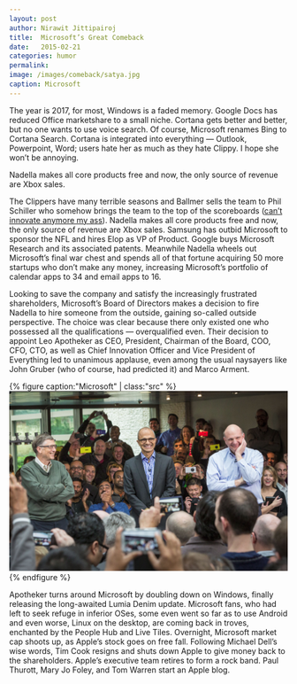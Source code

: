 ```yaml
---
layout: post
author: Nirawit Jittipairoj
title:  Microsoft’s Great Comeback
date:   2015-02-21
categories: humor
permalink:
image: /images/comeback/satya.jpg
caption: Microsoft
---
```


The year is 2017, for most, Windows is a faded memory. Google Docs has reduced Office marketshare to a small niche. Cortana gets better and better, but no one wants to use voice search. Of course, Microsoft renames Bing to Cortana Search. Cortana is integrated into everything — Outlook, Powerpoint, Word; users hate her as much as they hate Clippy. I hope she won’t be annoying.

Nadella makes all core products free and now, the only source of revenue are Xbox sales.

The Clippers have many terrible seasons and Ballmer sells the team to Phil Schiller who somehow brings the team to the top of the scoreboards ([can’t innovate anymore my ass](https://www.youtube.com/watch?v=21zy13JsCYA)). Nadella makes all core products free and now, the only source of revenue are Xbox sales. Samsung has outbid Microsoft to sponsor the NFL and hires Elop as VP of Product. Google buys Microsoft Research and its associated patents. Meanwhile Nadella wheels out Microsoft’s final war chest and spends all of that fortune acquiring 50 more startups who don’t make any money, increasing Microsoft’s portfolio of calendar apps to 34 and email apps to 16.

Looking to save the company and satisfy the increasingly frustrated shareholders, Microsoft’s Board of Directors makes a decision to fire Nadella to hire someone from the outside, gaining so-called outside perspective. The choice was clear because there only existed one who possessed all the qualifications — overqualified even. Their decision to appoint Leo Apotheker as CEO, President, Chairman of the Board, COO, CFO, CTO, as well as Chief Innovation Officer and Vice President of Everything led to unanimous applause, even among the usual naysayers like John Gruber (who of course, had predicted it) and Marco Arment.

{% figure caption:"Microsoft" | class:"src" %}
![](/images/comeback/satya-2.jpg)
{% endfigure %}

Apotheker turns around Microsoft by doubling down on Windows, finally releasing the long-awaited Lumia Denim update. Microsoft fans, who had left to seek refuge in inferior OSes, some even went so far as to use Android and even worse, Linux on the desktop, are coming back in troves, enchanted by the People Hub and Live Tiles. Overnight, Microsoft market cap shoots up, as Apple’s stock goes on free fall. Following Michael Dell’s wise words, Tim Cook resigns and shuts down Apple to give money back to the shareholders. Apple’s executive team retires to form a rock band. Paul Thurott, Mary Jo Foley, and Tom Warren start an Apple blog.